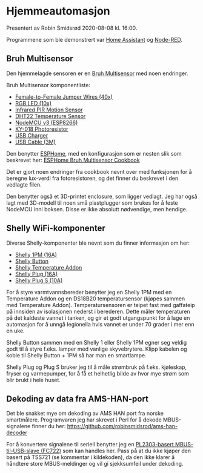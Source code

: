# Hjemmeautomasjon

Presentert av Robin Smidsrød 2020-08-08 kl. 16:00.

Programmene som ble demonstrert var [Home
Assistant](https://home-assistant.io) og [Node-RED](https://nodered.org).

## Bruh Multisensor

Den hjemmelagde sensoren er en [Bruh
Multisensor](https://www.youtube.com/watch?v=jpjfVc-9IrQ) med noen
endringer.

Bruh Multisensor komponentliste:
* [Female-to-Female Jumper Wires (40x)](https://www.aliexpress.com/item/40pcs-lot-10cm-2-54mm-1pin-Female-to-Female-jumper-wire-Dupont-cable/32378478740.html?spm=a2g0s.9042311.0.0.4b844c4dS3K8bx)
* [RGB LED (10x)](https://www.aliexpress.com/item/Led-Light-Lighting-diodes-Diode-10pc-RGB-common-cathode-5mm-RGB-LED-Common-Cathode-4-Pin/32606955472.html?spm=a2g0s.9042311.0.0.4b844c4dS3K8bx)
* [Infrared PIR Motion Sensor](https://www.aliexpress.com/item/Mini-IR-Pyroelectric-Infrared-PIR-Motion-Human-Sensor-Automatic-Detector-Module-high-reliability-12mm-x-25mm/32749737125.html?spm=a2g0s.9042311.0.0.4b844c4dS3K8bx)
* [DHT22 Temperature Sensor](https://www.aliexpress.com/item/Digital-Temperature-and-Humidity-Sensor-DHT11-DHT22-AM2302-AM2301-AM2320-sensor-and-module-For-Arduino-electronic/32769460765.html?spm=a2g0s.9042311.0.0.4b844c4dS3K8bx)
* [NodeMCU v3 (ESP8266)](https://www.aliexpress.com/item/Wireless-module-CH340-CP2102-NodeMcu-V3-V2-Lua-WIFI-Internet-of-Things-development-board-based-ESP8266/32656401198.html?spm=a2g0s.9042311.0.0.4b844c4dS3K8bx)
* [KY-018 Photoresistor](https://www.aliexpress.com/item/KY-018-photosensitive-Optical-Sensitive-Resistance-Light-module-detects-resistor-module-for-arduino-diy-kit-sensor/32701608104.html?spm=a2g0s.9042311.0.0.4b844c4dS3K8bx)
* [USB Charger](https://www.aliexpress.com/item/Crouch-Universal-Fast-USB-Charger-EU-US-UK-Plug-Travel-Wall-Mobile-Phone-Charger-Adapter-For/33013018599.html?spm=a2g0s.9042311.0.0.4b844c4dS3K8bx)
* [USB Cable (3M)](https://www.aliexpress.com/item/3M-Long-Android-Charger-Cable-Fast-Charge-USB-to-Micro-USB-Cable-White-Micro-USB-2/33047057270.html?spm=a2g0s.9042311.0.0.4b844c4dS3K8bx)

Den benytter [ESPHome](https://esphome.io/), med en konfigurasjon som er
nesten slik som beskrevet her: [ESPHome Bruh Multisensor
Cookbook](https://esphome.io/cookbook/bruh.html)

Det er gjort noen endringer fra cookbook nevnt over med funksjonen for å
beregne lux-verdi fra fotoresistoren, og det finner du beskrevet i den
vedlagte filen.

Den benytter også et 3D-printet enclosure, som ligger vedlagt. Jeg har også
lagt med 3D-modell til noen små plastplugger som brukes for å feste NodeMCU
inni boksen. Disse er ikke absolutt nødvendige, men hendige.

## Shelly WiFi-komponenter

Diverse Shelly-komponenter ble nevnt som du finner informasjon om her:

* [Shelly 1PM (16A)](https://shelly.cloud/products/shelly-1pm-smart-home-automation-relay/)
* [Shelly Button](https://shelly.cloud/products/shelly-button-smart-home-automation-device/)
* [Shelly Temperature Addon](https://shop.shelly.cloud/temperature-sensor-addon-for-shelly-1-1pm-wifi-smart-home-automation)
* [Shelly Plug (16A)](https://shelly.cloud/products/shelly-plug-smart-home-automation-device/)
* [Shelly Plug S (10A)](https://shelly.cloud/products/shelly-plug-s-smart-home-automation-device/)

For å styre varmtvannsbereder benytter jeg en Shelly 1PM med en Temperature
Addon og en DS18B20 temperatursensor (kjøpes sammen med Temperature Addon).
Temperatursensoren er teipet fast med gaffateip på innsiden av isolasjonen
nederst i berederen. Dette måler temperaturen på det kaldeste vannet i
tanken, og gir et godt utgangspunkt for å lage en automasjon for å unngå
legionella hvis vannet er under 70 grader i mer enn en uke.

Shelly Button sammen med en Shelly 1 eller Shelly 1PM egner seg veldig godt
til å styre f.eks. lamper med vanlige skyvebrytere. Klipp kabelen og koble
til Shelly Button + 1PM så har man en smartlampe.

Shelly Plug og Plug S bruker jeg til å måle strømbruk på f.eks. kjøleskap,
fryser og varmepumper, for å få et helhetlig bilde av hvor mye strøm som
blir brukt i hele huset.

## Dekoding av data fra AMS-HAN-port

Det ble snakket mye om dekoding av AMS HAN port fra norske smartmålere.
Programvaren jeg har skrevet i Perl for å dekode MBUS-signalene finner du
her: https://github.com/robinsmidsrod/ams-han-decoder

For å konvertere signalene til seriell benytter jeg en [PL2303-basert
MBUS-til-USB-slave
(FC722)](https://www.aliexpress.com/item/32719562958.html?spm=a2g0s.9042311.0.0.27424c4dIAuZla)
som kan handles her. Pass på at du ikke kjøper den basert på TSS721 (se
kommentar i kildekoden), da den ikke klarer å håndtere store MBUS-meldinger
og vil gi sjekksumfeil under dekoding.
